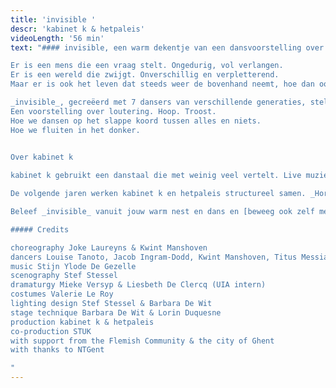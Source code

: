 ```yaml
---
title: 'invisible '
descr: 'kabinet k & hetpaleis'
videoLength: '56 min'
text: "#### invisible, een warm dekentje van een dansvoorstelling over loutering, hoop en troost.

Er is een mens die een vraag stelt. Ongedurig, vol verlangen.  
Er is een wereld die zwijgt. Onverschillig en verpletterend.  
Maar er is ook het leven dat steeds weer de bovenhand neemt, hoe dan ook.

_invisible_, gecreëerd met 7 dansers van verschillende generaties, stelt de vraag naar wat het doet met een mens als hij zijn ijkpunten verliest.  
Een voorstelling over loutering. Hoop. Troost.  
Hoe we dansen op het slappe koord tussen alles en niets.  
Hoe we fluiten in het donker.

‍  
Over kabinet k

kabinet k gebruikt een danstaal die met weinig veel vertelt. Live muziek, de aanwezigheid van verschillende generaties op de scène en de invloed van de beeldende kunsten zijn constanten in hun werk. De creaties van **Joke Laureyns** en **Kwint Manshoven** bevinden zich op die delicate grens tussen wat kinderen kunnen lezen en volwassenen zullen (h)erkennen. De poëzie van hun werk is universeel.

De volgende jaren werken kabinet k en hetpaleis structureel samen. _Horses_ was de eerste voorstelling in dit parcours.  

Beleef _invisible_ vanuit jouw warm nest en dans en [beweeg ook zelf met de acties](https://www.hetpaleis.be/pQnB3U3/theater-in-uw-kot-invisible).

##### Credits

choreography Joke Laureyns & Kwint Manshoven  
dancers Louise Tanoto, Jacob Ingram-Dodd, Kwint Manshoven, Titus Messiaen, Lisse Vandevoort, Sueli Besson, Naïm Glas  
music Stijn Ylode De Gezelle  
scenography Stef Stessel  
dramaturgy Mieke Versyp & Liesbeth De Clercq (UIA intern)  
costumes Valerie Le Roy  
lighting design Stef Stessel & Barbara De Wit  
stage technique Barbara De Wit & Lorin Duquesne  
production kabinet k & hetpaleis  
co-production STUK  
with support from the Flemish Community & the city of Ghent  
with thanks to NTGent

‍"
---
```

